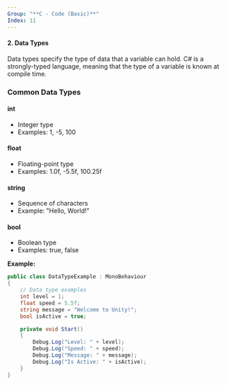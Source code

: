 ```yaml
---
Group: "**C - Code (Basic)**"
Index: 11
---
```


#### 2. Data Types
Data types specify the type of data that a variable can hold. C# is a strongly-typed language, meaning that the type of a variable is known at compile time.

### Common Data Types

#### int
- Integer type
- Examples: 1, -5, 100
#### float
- Floating-point type
- Examples: 1.0f, -5.5f, 100.25f
#### string
- Sequence of characters
- Example: "Hello, World!"
#### bool
- Boolean type
- Examples: true, false

**Example:**

```csharp
public class DataTypeExample : MonoBehaviour
{
    // Data type examples
    int level = 1;
    float speed = 5.5f;
    string message = "Welcome to Unity!";
    bool isActive = true;

    private void Start()
    {
        Debug.Log("Level: " + level);
        Debug.Log("Speed: " + speed);
        Debug.Log("Message: " + message);
        Debug.Log("Is Active: " + isActive);
    }
}
```

